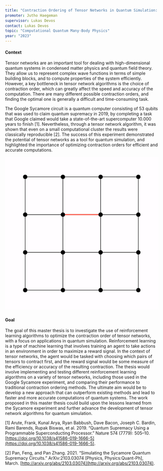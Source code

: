 ```yaml
---
title: "Contraction Ordering of Tensor Networks in Quantum Simulation: Lessons from the Google Sycamore Experiment"
promoter: Jutho Haegeman
supervisor: Lukas Devos
contact: Lukas Devos
topic: "Computational Quantum Many-Body Physics"
year: "2023"
---
```


#### Context

Tensor networks are an important tool for dealing with high-dimensional quantum systems in condensed matter physics and quantum field theory. They allow us to represent complex wave functions in terms of simple building blocks, and to compute properties of the system efficiently. However, a key bottleneck in tensor network algorithms is the choice of contraction order, which can greatly affect the speed and accuracy of the computation. There are many different possible contraction orders, and finding the optimal one is generally a difficult and time-consuming task.

The Google Sycamore circuit is a quantum computer consisting of 53 qubits that was used to claim quantum supremacy in 2019, by completing a task that Google claimed would take a state-of-the-art supercomputer 10.000 years to finish \[1\]. Nevertheless, through a tensor network algorithm, it was shown that even on a small computational cluster the results were classically reproducible \[2\]. The success of this experiment demonstrated the potential of tensor networks as a tool for quantum simulation, and highlighted the importance of optimizing contraction orders for efficient and accurate computations.

![Contracting a Tensor Network](/images/thesistopics/2023LDevos1-1.gif)

#### Goal

The goal of this master thesis is to investigate the use of reinforcement learning algorithms to optimize the contraction order of tensor networks, with a focus on applications in quantum simulation. Reinforcement learning is a type of machine learning that involves training an agent to take actions in an environment in order to maximize a reward signal. In the context of tensor networks, the agent would be tasked with choosing which pairs of tensors to contract first, and the reward signal would be some measure of the efficiency or accuracy of the resulting contraction. The thesis would involve implementing and testing different reinforcement learning algorithms on a variety of tensor networks, including those used in the Google Sycamore experiment, and comparing their performance to traditional contraction ordering methods. The ultimate aim would be to develop a new approach that can outperform existing methods and lead to faster and more accurate computations of quantum systems. The work proposed in this master thesis could build upon the lessons learned from the Sycamore experiment and further advance the development of tensor network algorithms for quantum simulation.

\[1\] Arute, Frank, Kunal Arya, Ryan Babbush, Dave Bacon, Joseph C. Bardin, Rami Barends, Rupak Biswas, et al. 2019. “Quantum Supremacy Using a Programmable Superconducting Processor.” Nature 574 (7779): 505–10. [https://doi.org/10.1038/s41586-019-1666-5](https://doi.org/10.1038/s41586-019-1666-5).

\[2\] Pan, Feng, and Pan Zhang. 2021. “Simulating the Sycamore Quantum Supremacy Circuits.” ArXiv:2103.03074 [Physics, Physics:Quant-Ph], March. [http://arxiv.org/abs/2103.03074](http://arxiv.org/abs/2103.03074).
